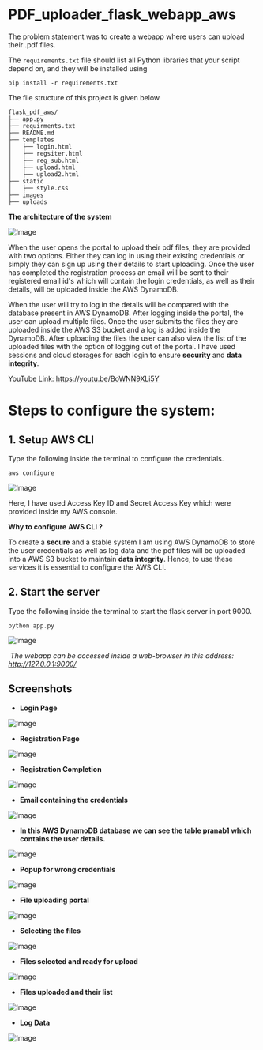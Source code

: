 

# PDF_uploader_flask_webapp_aws

The problem statement was to create a webapp where users can upload their .pdf files.

The `requirements.txt` file should list all Python libraries that your script depend on, and they will be installed using

```
pip install -r requirements.txt
```

The file structure of this project is given below

```
flask_pdf_aws/
├── app.py			 
├── requirments.txt	 
├── README.md
├── templates
│   ├── login.html
│   ├── regsiter.html
│   ├── reg_sub.html
│   ├── upload.html
│   ├── upload2.html
├── static
│   ├── style.css
├── images
├── uploads
```

**The architecture of the system**

![Image](images/main.png)

When the user opens the portal to upload their pdf files, they are provided with two options. Either they can log in using their existing credentials or simply they can sign up using their details to start uploading. Once the user has completed the registration process an email will be sent to their registered email id's which will contain the login credentials, as well as their details, will be uploaded inside the AWS DynamoDB.

When the user will try to log in the details will be compared with the database present in AWS DynamoDB. After logging inside the portal, the user can upload multiple files. Once the user submits the files they are uploaded inside the AWS S3 bucket and a log is added inside the DynamoDB. After uploading the files the user can also view the list of the uploaded files with the option of logging out of the portal. I have used sessions and cloud storages for each login to ensure **security** and **data integrity**. 

YouTube Link: https://youtu.be/BoWNN9XLi5Y 

# Steps to configure the system:

## 1. Setup AWS CLI

Type the following inside the terminal to configure the credentials.

```
aws configure
```

![Image](images/15.png)

 										   

Here, I have used Access Key ID and Secret Access Key which were provided inside my AWS console.

**Why to configure AWS CLI ?**

To create a **secure** and a stable system I am using AWS DynamoDB to store the user credentials as well as log data and the pdf files will be uploaded into a AWS S3 bucket to maintain **data integrity**. Hence, to use these services it is essential to configure the AWS CLI. 

## 2. Start the server

Type the following inside the terminal to start the flask server in port 9000.

```
python app.py
```

![Image](images/1.png)

​				*The webapp can be accessed inside a web-browser in this address: http://127.0.0.1:9000/*



## Screenshots

* **Login Page** 

![Image](images/2.png)

* **Registration Page** 

![Image](images/3.png)

* **Registration Completion** 

![Image](images/4.png)

* **Email containing the credentials**  

![Image](images/5.png)

* **In this AWS DynamoDB database we can see the table pranab1 which contains the user details.** 

![Image](images/6.png)

* **Popup for wrong credentials**  

![Image](images/7.png)

* **File uploading portal**  

![Image](images/8.png)

* **Selecting the files** 

![Image](images/9.png)

* **Files selected and ready for upload** 

![Image](images/11.png)

* **Files uploaded and their list** 

![Image](images/12.png)

* **Log Data** 

![Image](images/13.png)



